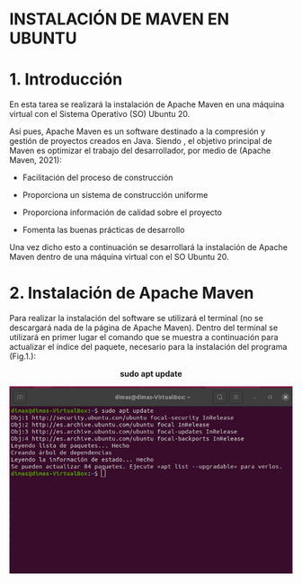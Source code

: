 # INSTALACIÓN DE MAVEN EN UBUNTU

# 1. Introducción

En esta tarea se realizará la instalación de Apache Maven en una máquina virtual con el Sistema Operativo (SO) Ubuntu 20.

Así pues, Apache Maven es un software destinado a la compresión y gestión de proyectos creados en Java. Siendo , el objetivo principal de Maven es optimizar el trabajo del desarrollador, por medio de (Apache Maven, 2021):

- Facilitación del proceso de construcción

- Proporciona un sistema de construcción uniforme

- Proporciona información de calidad sobre el proyecto

- Fomenta las buenas prácticas de desarrollo

Una vez dicho esto a continuación se desarrollará la instalación de Apache Maven dentro de una máquina virtual con el SO Ubuntu 20.

 # 2.  Instalación de Apache Maven
 
 Para realizar la instalación del software se utilizará el terminal (no se descargará nada de la página de Apache Maven). Dentro del terminal se utilizará en primer lugar el comando que se muestra a continuación para actualizar el índice del paquete, necesario para la instalación del programa (Fig.1.):
 
 **<p align="center"> sudo apt update </p>**
 
 ![Figura.1. Ventana del terminal donde se ve reflejado el comando necesario para la actualización del paquete. [Elaboración propia]](https://raw.githubusercontent.com/jdabrante/INFORME-N-2/DAW/1M.png "Figura.1. Ventana del terminal donde se ve reflejado el comando necesario para la actualización del paquete. [Elaboración propia]")

